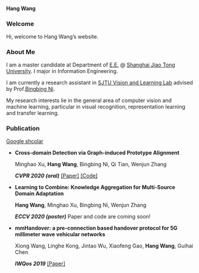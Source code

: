#### Hang Wang

### Welcome
Hi, welcome to Hang Wang’s website. 

### About Me
 I am a master candidate at Department of [E.E.](http://ee.sjtu.edu.cn/EN/Default.aspx) @ [Shanghai Jiao Tong University](http://en.sjtu.edu.cn/). I major in Information Engineering.
 
 I am currently a research assistant in [SJTU Vision and Learning Lab](https://www.ai300.org/) advised by Prof.[Bingbing Ni](https://scholar.google.com/citations?user=eUbmKwYAAAAJ&hl). 
 
My research interests lie in the general area of computer vision and machine learning, particular in visual recognition, representation learning and transfer learning.

### Publication

[Google shcolar](https://www.ai300.org/)

* **Cross-domain Detection via Graph-induced Prototype Alignment**

  Minghao Xu, **Hang Wang**, Bingbing Ni, Qi Tian, Wenjun Zhang

  _**CVPR 2020 (oral)**_ [[Paper]](https://openaccess.thecvf.com/content_CVPR_2020/papers/Xu_Cross-Domain_Detection_via_Graph-Induced_Prototype_Alignment_CVPR_2020_paper.pdf) [[Code]](https://github.com/ChrisAllenMing/GPA-detection)
  
* **Learning to Combine: Knowledge Aggregation for Multi-Source Domain Adaptation**

   **Hang Wang**, Minghao Xu, Bingbing Ni, Wenjun Zhang

  _**ECCV 2020 (poster)**_ Paper and code are coming soon!

* **mmHandover: a pre-connection based handover protocol for 5G millimeter wave vehicular networks**

  Xiong Wang, Linghe Kong, Jintao Wu, Xiaofeng Gao, **Hang Wang**, Guihai Chen

  _**IWQos 2019**_ [[Paper]](https://dl.acm.org/doi/pdf/10.1145/3326285.3329037)
